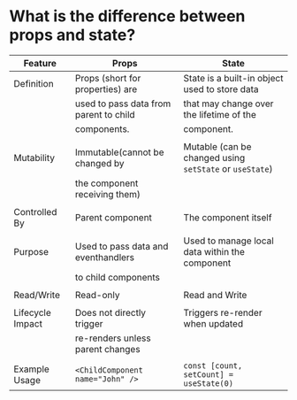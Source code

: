 # What is the difference between props and state? 

| Feature           | Props                                         | State                                                                   |
|-------------------|-----------------------------------------------|-------------------------------------------------------------------------|
| Definition        | Props (short for properties) are              | State is a built-in object used to store data                           |
|                   | used to pass data from parent to child        | that may change over the lifetime of the                                |
|                   | components.                                   | component.                                                              |
|                   |                                               |                                                                         |
| Mutability        | Immutable(cannot be changed by                | Mutable (can be changed using `setState` or `useState`)                 |
|                   | the component receiving them)                 |                                                                         |
|                   |                                               |                                                                         |
| Controlled By     | Parent component                              | The component itself                                                    |
|                   |                                               |                                                                         |
| Purpose           | Used to pass data and eventhandlers           | Used to manage local data within the component                          |
|                   |  to child components                          |                                                                         |
|                   |                                               |                                                                         |
| Read/Write        | Read-only                                     | Read and Write                                                          |
|                   |                                               |                                                                         |
| Lifecycle Impact  | Does not directly trigger                     | Triggers re-render when updated                                         |
|                   | re-renders unless parent changes              |                                                                         |
|                   |                                               |                                                                         |
| Example Usage     | `<ChildComponent name="John" />`              | `const [count, setCount] = useState(0)`                                 |
